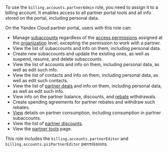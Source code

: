 To use the `billing.accounts.partnerAdmin` role, you need to assign it to a billing account. It enables access to all partner portal tools and all info stored on the portal, including personal data.

On the Yandex Cloud partner portal, users with this role can:
* Manage [subaccounts](../../../partner/terms.md#sub-account) regardless of the [access permissions](../../../iam/concepts/access-control/index.md) assigned at the [organization](../../../organization/concepts/organization.md) level, excepting the permission to work with a partner.
* View the list of subaccounts and info on them, including personal data.
* Create new subaccounts and update the existing ones, as well as suspend, resume, and delete subaccounts.
* View the list of accounts and info on them, including personal data, as well as edit such info.
* View the list of contacts and info on them, including personal data, as well as edit such contacts.
* View the list of [partner deals](../../../partner/terms.md#deal-reg) and info on them, including personal data, as well as edit such info.
* View info on the partner balance, discounts, and [rebate](../../../partner/terms.md#rebate) withdrawals.
* Create spending agreements for partner rebates and withdraw such rebates.
* [View](../../../partner/operations/get-client-stat.md) details on partner consumption, including consumption in partner subaccounts.
* View the list of [partner discounts](../../../partner/portal.md#premium).
* View the [partner tools](../../../partner/program/var-tools.md) page.

This role includes the `billing.accounts.partnerEditor` and `billing.accounts.piiPartnerEditor` permissions.